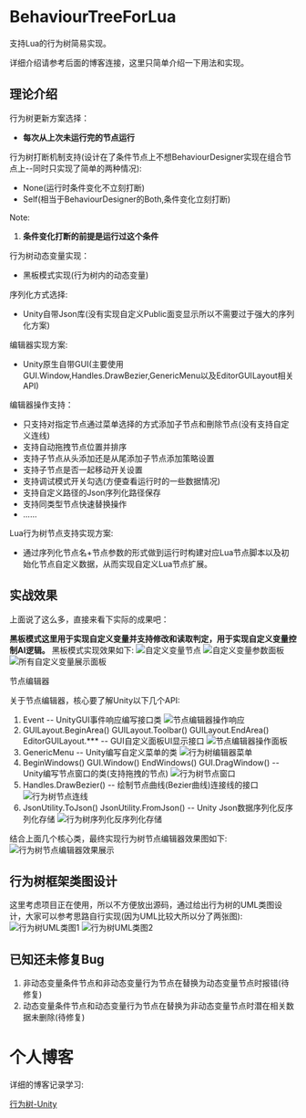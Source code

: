 # BehaviourTreeForLua
支持Lua的行为树简易实现。

详细介绍请参考后面的博客连接，这里只简单介绍一下用法和实现。

## 理论介绍

行为树更新方案选择：

- **每次从上次未运行完的节点运行**

行为树打断机制支持(设计在了条件节点上不想BehaviourDesigner实现在组合节点上--同时只实现了简单的两种情况):

- None(运行时条件变化不立刻打断)
- Self(相当于BehaviourDesigner的Both,条件变化立刻打断)

Note:

1. **条件变化打断的前提是运行过这个条件**

行为树动态变量实现：

- 黑板模式实现(行为树内的动态变量)

序列化方式选择:

- Unity自带Json库(没有实现自定义Public面变显示所以不需要过于强大的序列化方案)

编辑器实现方案:

- Unity原生自带GUI(主要使用GUI.Window,Handles.DrawBezier,GenericMenu以及EditorGUILayout相关API)

编辑器操作支持：

- 只支持对指定节点通过菜单选择的方式添加子节点和刪除节点(没有支持自定义连线)
- 支持自动拖拽节点位置并排序
- 支持子节点从头添加还是从尾添加子节点添加策略设置
- 支持子节点是否一起移动开关设置
- 支持调试模式开关勾选(方便查看运行时的一些数据情况)
- 支持自定义路径的Json序列化路径保存
- 支持同类型节点快速替换操作
- ......

Lua行为树节点支持实现方案:

- 通过序列化节点名+节点参数的形式做到运行时构建对应Lua节点脚本以及初始化节点自定义数据，从而实现自定义Lua节点扩展。

## 实战效果

上面说了这么多，直接来看下实际的成果吧：

**黑板模式这里用于实现自定义变量并支持修改和读取判定，用于实现自定义变量控制AI逻辑。**
黑板模式实现效果如下:
![自定义变量节点](/img/AI/BehaviourTree/CustomVariableNodes.png)
![自定义变量参数面板](/img/AI/BehaviourTree/CustomVariableInspector.png)
![所有自定义变量展示面板](/img/AI/BehaviourTree/AllCustomVariableInspector.png)

节点编辑器

关于节点编辑器，核心要了解Unity以下几个API:
1. Event -- UnityGUI事件响应编写接口类
    ![节点编辑器操作响应](/img/AI/BehaviourTree/GenericMenu.png)
2. GUILayout.BeginArea() GUILayout.Toolbar() GUILayout.EndArea() EditorGUILayout.*** -- GUI自定义面板UI显示接口
    ![节点编辑器操作面板](/img/AI/BehaviourTree/BTOperationPanel.png)
3. GenericMenu -- Unity编写自定义菜单的类
    ![行为树编辑器菜单](/img/AI/BehaviourTree/GenericMenu.png)
4. BeginWindows() GUI.Window() EndWindows() GUI.DragWindow() -- Unity编写节点窗口的类(支持拖拽的节点)
    ![行为树节点窗口](/img/AI/BehaviourTree/BTEditorNode.png)
5. Handles.DrawBezier() -- 绘制节点曲线(Bezier曲线)连接线的接口
    ![行为树节点连线](/img/AI/BehaviourTree/BTNodeConnectLine.png)
6. JsonUtility.ToJson() JsonUtility.FromJson<T>() -- Unity Json数据序列化反序列化存储
    ![行为树序列化反序列化存储](/img/AI/BehaviourTree/BTJsonData.png)

结合上面几个核心类，最终实现行为树节点编辑器效果图如下:
![行为树节点编辑器效果展示](/img/AI/BehaviourTree/BTNodeEditor.png)

## 行为树框架类图设计

这里考虑项目正在使用，所以不方便放出源码，通过给出行为树的UML类图设计，大家可以参考思路自行实现(因为UML比较大所以分了两张图):
![行为树UML类图1](/img/AI/BehaviourTree/BehaviourTreeUML1.png)
![行为树UML类图2](/img/AI/BehaviourTree/BehaviourTreeUML2.png)

## 已知还未修复Bug

1. 非动态变量条件节点和非动态变量行为节点在替换为动态变量节点时报错(待修复)
2. 动态变量条件节点和动态变量行为节点在替换为非动态变量节点时潜在相关数据未删除(待修复)

# 个人博客

详细的博客记录学习:

[行为树-Unity](http://tonytang1990.github.io/2020/09/12/行为树-Unity/)